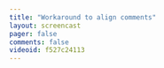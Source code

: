```yaml
---
title: "Workaround to align comments"
layout: screencast 
pager: false
comments: false
videoid: f527c24113
---
```

